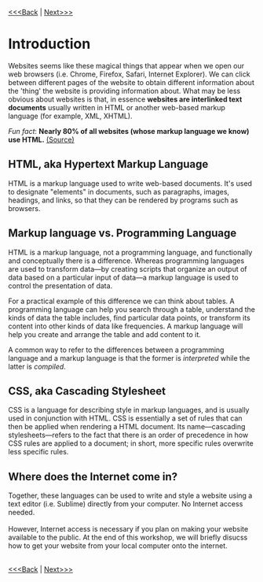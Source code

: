 [<<<Back](README.md) | [Next>>>](opening_activity.md)

# Introduction

Websites seems like these magical things that appear when we open our web browsers (i.e. Chrome, Firefox, Safari, Internet Explorer). We can click between different pages of the website to obtain different information about the 'thing' the website is providing information about. What may be less obvious about websites is that, in essence **websites are interlinked text documents** usually written in HTML or another web-based markup language (for example, XML, XHTML). 

*Fun fact*: **Nearly 80% of all websites (whose markup language we know) use HTML.** 
[(Source)](https://w3techs.com/technologies/details/ml-html/all/all)

<h2> HTML, aka Hypertext Markup Language </h2>
HTML is a markup language used to write web-based documents. It's used to designate "elements" in documents, such as paragraphs, images, headings, and links, so that they can be rendered by programs such as browsers. 

<h2> Markup language vs. Programming Language </h2>
HTML is a markup language, not a programming language, and functionally and conceptually there is a difference. Whereas programming languages are used to transform data—by creating scripts that organize an output of data based on a particular input of data—a markup language is used to control the presentation of data. 

For a practical example of this difference we can think about tables. A programming language can help you search through a table, understand the kinds of data the table includes, find particular data points, or transform its content into other kinds of data like frequencies. A markup language will help you create and arrange the table and add content to it.

A common way to refer to the differences between a programming language and a markup language is that the former is *interpreted* while the latter is *compiled*.

<h2> CSS, aka Cascading Stylesheet </h2>
CSS is a language for describing style in markup languages, and is usually used in conjunction with HTML. CSS is essentially a set of rules that can then be applied when rendering a HTML document. Its name—cascading stylesheets—refers to the fact that there is an order of precedence in how CSS rules are applied to a document; in short, more specific rules overwrite less specific rules.

<h2> Where does the Internet come in? </h2>
Together, these languages can be used to write and style a website using a text editor (i.e. Sublime) directly from your computer. No Internet access needed. 
<br/>
<br/>
However, Internet access is necessary if you plan on making your website available to the public. At the end of this workshop, we will briefly disucss how to get your website from your local computer onto the internet.
<br/>
<br/>

[<<<Back](README.md) | [Next>>>](opening_activity.md)
